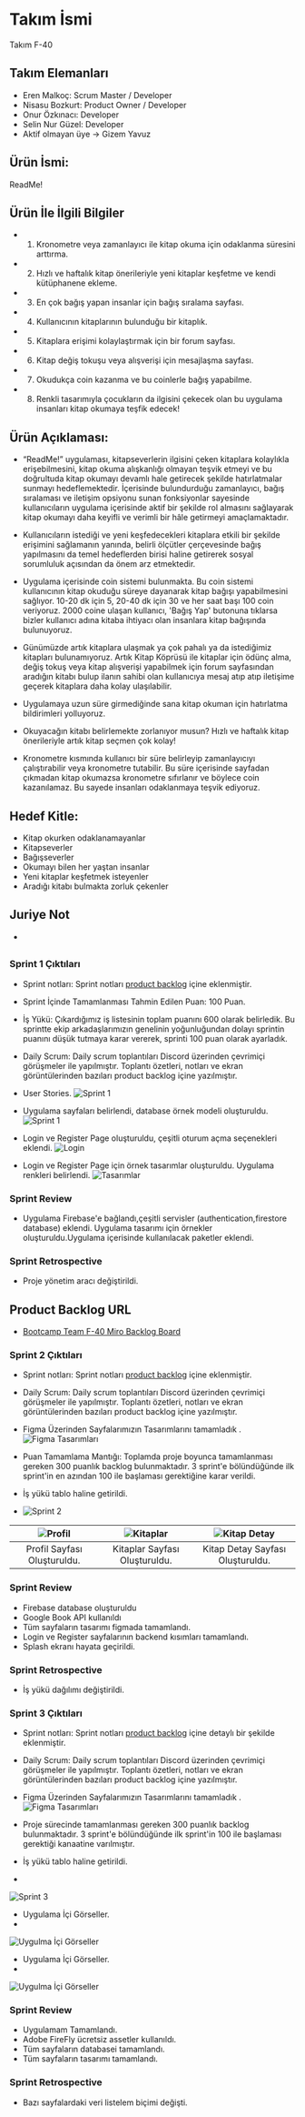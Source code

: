# Takım İsmi

Takım F-40

## Takım Elemanları

- Eren Malkoç: Scrum Master / Developer
- Nisasu Bozkurt: Product Owner / Developer
- Onur Özkınacı: Developer
- Selin Nur Güzel: Developer
- Aktif olmayan üye -> Gizem Yavuz


## Ürün İsmi:

ReadMe!


## Ürün İle İlgili Bilgiler

-
    1. Kronometre veya zamanlayıcı ile kitap okuma için odaklanma süresini arttırma.
-
    2. Hızlı ve haftalık kitap önerileriyle yeni kitaplar keşfetme ve kendi kütüphanene ekleme.
-
    3. En çok bağış yapan insanlar için bağış sıralama sayfası.
-
    4. Kullanıcının kitaplarının bulunduğu bir kitaplık.
-
    5. Kitaplara erişimi kolaylaştırmak için bir forum sayfası.
-
    6. Kitap değiş tokuşu veya alışverişi için mesajlaşma sayfası.
-
    7. Okudukça coin kazanma ve bu coinlerle bağış yapabilme.
-
    8. Renkli tasarımıyla çocukların da ilgisini çekecek olan bu uygulama insanları kitap okumaya teşfik edecek!

## Ürün Açıklaması:

- “ReadMe!” uygulaması, kitapseverlerin ilgisini çeken kitaplara kolaylıkla erişebilmesini, kitap okuma alışkanlığı
  olmayan teşvik etmeyi ve bu doğrultuda kitap okumayı devamlı hale getirecek şekilde hatırlatmalar sunmayı
  hedeflemektedir. İçerisinde bulundurduğu zamanlayıcı, bağış sıralaması ve iletişim opsiyonu sunan fonksiyonlar
  sayesinde kullanıcıların uygulama içerisinde aktif bir şekilde rol almasını sağlayarak kitap okumayı daha keyifli ve
  verimli bir hâle getirmeyi amaçlamaktadır.

- Kullanıcıların istediği ve yeni keşfedecekleri kitaplara etkili bir şekilde erişimini sağlamanın yanında, belirli ölçütler çerçevesinde bağış yapılmasını da temel hedeflerden birisi haline getirerek sosyal sorumluluk açısından da önem arz etmektedir.

- Uygulama içerisinde coin sistemi bulunmakta. Bu coin sistemi kullanıcının kitap okuduğu süreye dayanarak kitap bağışı
  yapabilmesini sağlıyor. 10-20 dk için 5, 20-40 dk için 30 ve her saat başı 100 coin veriyoruz. 2000 coine ulaşan kullanıcı, 'Bağış Yap' butonuna tıklarsa bizler kullanıcı adına kitaba ihtiyacı olan insanlara kitap bağışında bulunuyoruz.
  
- Günümüzde artık kitaplara ulaşmak ya çok pahalı ya da istediğimiz kitapları bulunamıyoruz. Artık Kitap Köprüsü ile kitaplar için ödünç alma, değiş tokuş veya kitap alışverişi yapabilmek için forum sayfasından aradığın kitabı bulup ilanın sahibi olan kullanıcıya mesaj atıp atıp iletişime geçerek kitaplara daha kolay ulaşılabilir.
  
- Uygulamaya uzun süre girmediğinde sana kitap okuman için hatırlatma bildirimleri yolluyoruz.
  
- Okuyacağın kitabı belirlemekte zorlanıyor musun? Hızlı ve haftalık kitap önerileriyle artık kitap seçmen çok kolay!
  
- Kronometre kısmında kullanıcı bir süre belirleyip zamanlayıcıyı çalıştırabilir veya kronometre tutabilir. Bu süre içerisinde sayfadan çıkmadan kitap okumazsa kronometre sıfırlanır ve böylece coin kazanılamaz. Bu sayede insanları odaklanmaya teşvik ediyoruz.

## Hedef Kitle:

- Kitap okurken odaklanamayanlar
- Kitapseverler
- Bağışseverler
- Okumayı bilen her yaştan insanlar
- Yeni kitaplar keşfetmek isteyenler
- Aradığı kitabı bulmakta zorluk çekenler

## Juriye Not
- 

##

### Sprint 1 Çıktıları

- Sprint notları: Sprint notları [product backlog](https://miro.com/app/board/uXjVM_hL6MI=/?share_link_id=525118540066)
  içine eklenmiştir.
- Sprint İçinde Tamamlanması Tahmin Edilen Puan: 100 Puan.
- İş Yükü: Çıkardığımız iş listesinin toplam puanını 600 olarak belirledik. Bu sprintte ekip arkadaşlarımızın genelinin
  yoğunluğundan dolayı sprintin puanını düşük tutmaya karar vererek, sprinti 100 puan olarak ayarladık.
- Daily Scrum: Daily scrum toplantıları Discord üzerinden çevrimiçi görüşmeler ile yapılmıştır. Toplantı özetleri,
  notları ve ekran görüntülerinden bazıları product backlog içine yazılmıştır.

- User Stories.
  ![Sprint 1](ProjectManagement/Sprint1Documents/user_sto.png)

- Uygulama sayfaları belirlendi, database örnek modeli oluşturuldu.
  ![Sprint 1](ProjectManagement/Sprint1Documents/sprint1.png)

- Login ve Register Page oluşturuldu, çeşitli oturum açma seçenekleri eklendi.
  ![Login](ProjectManagement/Sprint1Documents/login.png)

- Login ve Register Page için örnek tasarımlar oluşturuldu. Uygulama renkleri belirlendi.
  ![Tasarımlar](ProjectManagement/Sprint1Documents/tasarımlar.png)

### Sprint Review

- Uygulama Firebase'e bağlandı,çeşitli servisler (authentication,firestore database) eklendi.
Uygulama tasarımı için örnekler oluşturuldu.Uygulama içerisinde kullanılacak paketler eklendi.

### Sprint Retrospective

- Proje yönetim aracı değiştirildi.

## Product Backlog URL

- [Bootcamp Team F-40 Miro Backlog Board](https://miro.com/app/board/uXjVM_hL6MI=/?share_link_id=525118540066)

### Sprint 2 Çıktıları

- Sprint notları: Sprint notları [product backlog](https://miro.com/app/board/uXjVM_hL6MI=/?share_link_id=525118540066)
  içine eklenmiştir.
- Daily Scrum: Daily scrum toplantıları Discord üzerinden çevrimiçi görüşmeler ile yapılmıştır. Toplantı özetleri,
  notları ve ekran görüntülerinden bazıları product backlog içine yazılmıştır.
- Figma Üzerinden Sayfalarımızın Tasarımlarını tamamladık .
  ![Figma Tasarımları](ProjectManagement/Sprint2Documents/tasarımlar.PNG)
- Puan Tamamlama Mantığı: Toplamda proje boyunca tamamlanması gereken 300 puanlık backlog bulunmaktadır. 3 sprint'e
  bölündüğünde ilk sprint'in en azından 100 ile başlaması gerektiğine karar verildi.

- İş yükü tablo haline getirildi.
- 
  ![Sprint 2](ProjectManagement/Sprint2Documents/miroo.PNG)

| ![Profil](ProjectManagement/Sprint2Documents/profile.PNG) | ![Kitaplar](ProjectManagement/Sprint2Documents/books.PNG) | ![Kitap Detay](ProjectManagement/Sprint2Documents/book_det.PNG) |
|:---:|:---:|:---:|
| Profil Sayfası Oluşturuldu. | Kitaplar Sayfası Oluşturuldu. | Kitap Detay Sayfası Oluşturuldu. |




### Sprint Review

- Firebase database oluşturuldu
- Google Book API kullanıldı
- Tüm sayfaların tasarımı figmada tamamlandı.
- Login ve Register sayfalarının backend kısımları tamamlandı.
- Splash ekranı hayata geçirildi.

### Sprint Retrospective

- İş yükü dağılımı değiştirildi.

### Sprint 3 Çıktıları

- Sprint notları: Sprint notları [product backlog](https://miro.com/app/board/uXjVM_hL6MI=/?share_link_id=525118540066)
  içine detaylı bir şekilde eklenmiştir.
- Daily Scrum: Daily scrum toplantıları Discord üzerinden çevrimiçi görüşmeler ile yapılmıştır. Toplantı özetleri,
  notları ve ekran görüntülerinden bazıları product backlog içine yazılmıştır.
- Figma Üzerinden Sayfalarımızın Tasarımlarını tamamladık .
  ![Figma Tasarımları](ProjectManagement/Sprint2Documents/tasarımlar.PNG)
- Proje sürecinde tamamlanması gereken 300 puanlık backlog bulunmaktadır. 3 sprint'e bölündüğünde ilk sprint'in  100 ile başlaması gerektiği kanaatine varılmıştır.

- İş yükü tablo haline getirildi.
-
![Sprint 3](ProjectManagement/Sprint3Documents/sprint3.PNG)

- Uygulama İçi Görseller.
-
![Uygulma İçi Görseller](ProjectManagement/Sprint3Documents/111111.PNG)

- Uygulama İçi Görseller.
-
![Uygulma İçi Görseller](ProjectManagement/Sprint3Documents/222222.PNG)




### Sprint Review

- Uygulamam Tamamlandı.
- Adobe FireFly ücretsiz assetler kullanıldı.
- Tüm sayfaların databasei tamamlandı.
- Tüm sayfaların tasarımı tamamlandı.


### Sprint Retrospective

- Bazı sayfalardaki veri listelem biçimi değişti.

